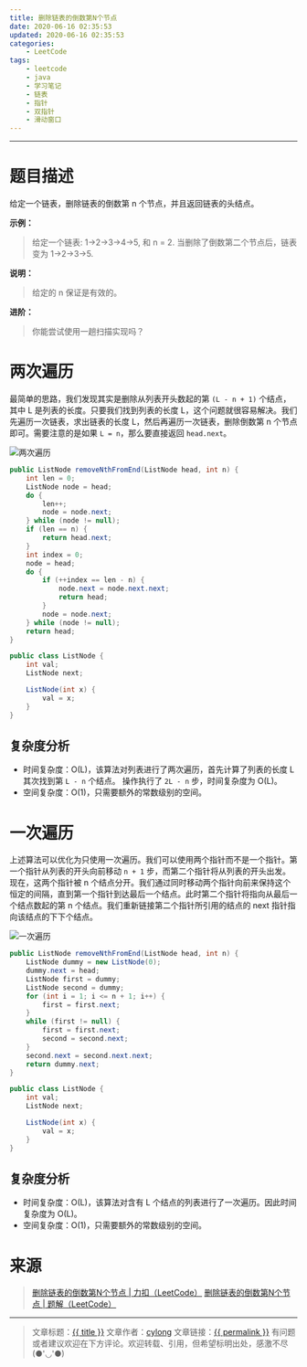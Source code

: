```yaml
---
title: 删除链表的倒数第N个节点
date: 2020-06-16 02:35:53
updated: 2020-06-16 02:35:53
categories:
    - LeetCode
tags:
    - leetcode
    - java
    - 学习笔记
    - 链表
    - 指针
    - 双指针
    - 滑动窗口
---
```

---

# 题目描述

给定一个链表，删除链表的倒数第 n 个节点，并且返回链表的头结点。

**示例：**
> 给定一个链表: 1->2->3->4->5, 和 n = 2.
> 当删除了倒数第二个节点后，链表变为 1->2->3->5.

**说明：**
> 给定的 n 保证是有效的。

**进阶：**
> 你能尝试使用一趟扫描实现吗？

<!-- more -->

# 两次遍历

最简单的思路，我们发现其实是删除从列表开头数起的第 `(L - n + 1)` 个结点，其中 L 是列表的长度。只要我们找到列表的长度 L，这个问题就很容易解决。我们先遍历一次链表，求出链表的长度 L，然后再遍历一次链表，删除倒数第 n 个节点即可。需要注意的是如果 `L = n`，那么要直接返回 `head.next`。

![两次遍历](两次遍历.png)

```java
public ListNode removeNthFromEnd(ListNode head, int n) {
    int len = 0;
    ListNode node = head;
    do {
        len++;
        node = node.next;
    } while (node != null);
    if (len == n) {
        return head.next;
    }
    int index = 0;
    node = head;
    do {
        if (++index == len - n) {
            node.next = node.next.next;
            return head;
        }
        node = node.next;
    } while (node != null);
    return head;
}

public class ListNode {
    int val;
    ListNode next;

    ListNode(int x) {
        val = x;
    }
}
```

## 复杂度分析

* 时间复杂度：O(L)，该算法对列表进行了两次遍历，首先计算了列表的长度 L 其次找到第 `L - n` 个结点。 操作执行了 `2L - n` 步，时间复杂度为 O(L)。
* 空间复杂度：O(1)，只需要额外的常数级别的空间。

# 一次遍历

上述算法可以优化为只使用一次遍历。我们可以使用两个指针而不是一个指针。第一个指针从列表的开头向前移动 `n + 1` 步，而第二个指针将从列表的开头出发。现在，这两个指针被 n 个结点分开。我们通过同时移动两个指针向前来保持这个恒定的间隔，直到第一个指针到达最后一个结点。此时第二个指针将指向从最后一个结点数起的第 n 个结点。我们重新链接第二个指针所引用的结点的 next 指针指向该结点的下下个结点。

![一次遍历](一次遍历.png)

```java
public ListNode removeNthFromEnd(ListNode head, int n) {
    ListNode dummy = new ListNode(0);
    dummy.next = head;
    ListNode first = dummy;
    ListNode second = dummy;
    for (int i = 1; i <= n + 1; i++) {
        first = first.next;
    }
    while (first != null) {
        first = first.next;
        second = second.next;
    }
    second.next = second.next.next;
    return dummy.next;
}

public class ListNode {
    int val;
    ListNode next;

    ListNode(int x) {
        val = x;
    }
}
```


## 复杂度分析

* 时间复杂度：O(L)，该算法对含有 L 个结点的列表进行了一次遍历。因此时间复杂度为 O(L)。
* 空间复杂度：O(1)，只需要额外的常数级别的空间。

# 来源
> [删除链表的倒数第N个节点 | 力扣（LeetCode）][1]
> [删除链表的倒数第N个节点 | 题解（LeetCode）][2]

---

> 文章标题：<a href='{{ permalink }}' title='{{ title }}' >{{ title }}</a>
> 文章作者：[cylong](http://www.cylong.com/about/ "cylong")
> 文章链接：<a href='{{ permalink }}' title='{{ title }}' >{{ permalink }}</a>
> 有问题或者建议欢迎在下方评论。欢迎转载、引用，但希望标明出处，感激不尽(●'◡'●)

[1]: https://leetcode-cn.com/problems/remove-nth-node-from-end-of-list/ "删除链表的倒数第N个节点 | 力扣（LeetCode）"
[2]: https://leetcode-cn.com/problems/remove-nth-node-from-end-of-list/solution/shan-chu-lian-biao-de-dao-shu-di-nge-jie-dian-by-l/ "删除链表的倒数第N个节点 | 题解（LeetCode）"
